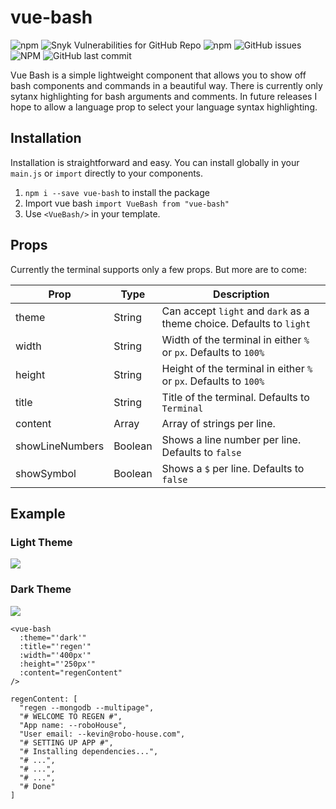 # vue-bash

![npm](https://img.shields.io/npm/v/vue-bash.svg)
![Snyk Vulnerabilities for GitHub Repo](https://img.shields.io/snyk/vulnerabilities/github/kevin-wynn/vue-bash.svg)
![npm](https://img.shields.io/npm/dt/vue-bash.svg)
![GitHub issues](https://img.shields.io/github/issues-raw/kevin-wynn/vue-bash.svg)
![NPM](https://img.shields.io/npm/l/vue-bash.svg)
![GitHub last commit](https://img.shields.io/github/last-commit/kevin-wynn/vue-bash.svg)

Vue Bash is a simple lightweight component that allows you to show off bash components and commands in a beautiful way. There is currently only sytanx highlighting for bash arguments and comments. In future releases I hope to allow a language prop to select your language syntax highlighting.

## Installation

Installation is straightforward and easy. You can install globally in your `main.js` or `import` directly to your components.

1. `npm i --save vue-bash` to install the package
2. Import vue bash `import VueBash from "vue-bash"`
3. Use `<VueBash/>` in your template.

## Props

Currently the terminal supports only a few props. But more are to come:

| Prop            | Type    | Description                                                          |
| --------------- | ------- | -------------------------------------------------------------------- |
| theme           | String  | Can accept `light` and `dark` as a theme choice. Defaults to `light` |
| width           | String  | Width of the terminal in either `%` or `px`. Defaults to `100%`      |
| height          | String  | Height of the terminal in either `%` or `px`. Defaults to `100%`     |
| title           | String  | Title of the terminal. Defaults to `Terminal`                        |
| content         | Array   | Array of strings per line.                                           |
| showLineNumbers | Boolean | Shows a line number per line. Defaults to `false`                    |
| showSymbol      | Boolean | Shows a `$` per line. Defaults to `false`                            |

## Example

### Light Theme

![](https://i.imgur.com/zQtPqEq.png)

### Dark Theme

![](https://i.imgur.com/tx8xw0z.png)

```
<vue-bash
  :theme="'dark'"
  :title="'regen'"
  :width="'400px'"
  :height="'250px'"
  :content="regenContent"
/>
```

```
regenContent: [
  "regen --mongodb --multipage",
  "# WELCOME TO REGEN #",
  "App name: --roboHouse",
  "User email: --kevin@robo-house.com",
  "# SETTING UP APP #",
  "# Installing dependencies...",
  "# ...",
  "# ...",
  "# ...",
  "# Done"
]
```
